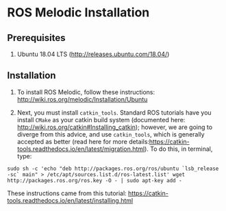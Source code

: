 # ROS Melodic Installation

## Prerequisites

 1. Ubuntu 18.04 LTS (http://releases.ubuntu.com/18.04/)

## Installation 

 1. To install ROS Melodic, follow these instructions: http://wiki.ros.org/melodic/Installation/Ubuntu
 
 2. Next, you must install `catkin_tools`.  Standard ROS tutorials have you install `CMake` as your catkin build system (documented here: http://wiki.ros.org/catkin#Installing_catkin); however, we are going to diverge from this advice, and use `catkin_tools`, which is generally accepted as better (read here for more details:https://catkin-tools.readthedocs.io/en/latest/migration.html).  To do this, in terminal, type:
 
 ```sudo sh -c 'echo "deb http://packages.ros.org/ros/ubuntu `lsb_release -sc` main" > /etc/apt/sources.list.d/ros-latest.list'
 wget http://packages.ros.org/ros.key -O - | sudo apt-key add -```
 
 These instructions came from this tutorial: https://catkin-tools.readthedocs.io/en/latest/installing.html
 
 
